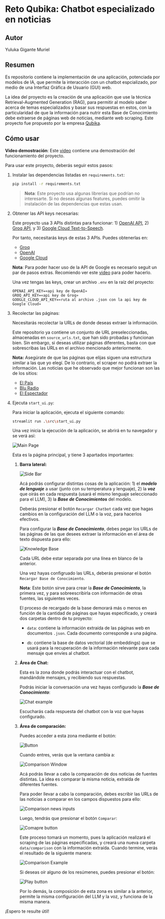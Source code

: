# Reto Qubika: Chatbot especializado en noticias

## Autor

Yuluka Gigante Muriel


## Resumen

Es repositorio contiene la implementación de una aplicación, potenciada por modelos de IA, que permite la interacción con un chatbot espcializado, por medio de una Interfaz Gráfica de Usuario (GUI) web.

La idea del proyecto es la creación de una aplicación que use la técnica Retrieval-Augmented Generation (RAG), para permitir al modelo saber acerca de temas especializados y basar sus respuestas en estos, con la particularidad de que la información para nutrir esta Base de Conocimiento debe extraerse de páginas web de noticias, mediante web scraping. Este proyecto fue propuesto por la empresa [Qubika](https://qubika.com).


## Cómo usar

**Video demostración**: Este [video](https://youtu.be/XtqtYcyASLw) contiene una demostración del funcionamiento del proyecto.

Para usar este proyecto, deberás seguir estos pasos:

1. Instalar las dependencias listadas en `requirements.txt`:

    ```bash
    pip install -r requirements.txt
    ```

    > **Nota**: Este proyecto usa algunas librerías que podrían no interesarte. Si no deseas algunas features, puedes omitir la instalación de las dependencias que estas usan.

2. Obtener las API keys necesarias:

    Este proyecto usa 3 APIs distintas para funcionar: 1) [OpenAI API](https://platform.openai.com/docs/api-reference/introduction), 2) [Groq API](https://console.groq.com/docs/overview), y 3) [Google Cloud Text-to-Speech](https://cloud.google.com/text-to-speech/docs?hl=es-419).

    Por tanto, necesitarás keys de estas 3 APIs. Puedes obtenerlas en:

    - [Groq](https://console.groq.com/keys)
    - [OpenAI](https://platform.openai.com/api-keys)
    - [Google Cloud](https://console.cloud.google.com/apis/dashboard?hl=es-419&inv=1&invt=AbiC4Q&project=jarvis-381306)

    **Nota**: Para poder hacer uso de la API de Google es necesario seguit un par de pasos extras. Recomiendo ver este [video](https://www.youtube.com/watch?v=GVPWz-nhJhg) para poder hacerlo.

    Una vez tengas las keys, crear un archivo `.env` en la raíz del proyecto:

    ```env
    OPENAI_API_KEY=«api key de OpenAI»
    GROQ_API_KEY=«api key de Groq»
    GOOGLE_CLOUD_API_KEY=«ruta al archivo .json con la api key de Google Cloud»
    ```

3. Recolectar las páginas:

    Necesitarás recolectar la URLs de donde deseas extraer la información.

    Este repositorio ya contiene un conjunto de URL preseleccionadas, almacenadas en `source_urls.txt`, que han sido probadas y funcionan bien. Sin embargo, si deseas utilizar páginas diferentes, basta con que sobrescribas las URLs en el archivo mencionado anteriormente.

    **Nota:** Asegúrate de que las páginas que elijas siguen una estructura similar a las que yo elegí. De lo contrario, el scraper no podrá extraer la información. Las noticias que he observado que mejor funcionan son las de los sitios:

    - [El País](https://www.elpais.com.co)
    - [Blu Radio](https://www.bluradio.com)
    - [El Espectador](https://www.elespectador.com)

4. Ejecuta `start_ui.py`:

    Para iniciar la aplicación, ejecuta el siguiente comando:

    ```bash
    streamlit run .\src\start_ui.py
    ```

    Una vez inicia la ejecución de la aplicación, se abrirá en tu navegador y se verá así:

    ![Main Page](docs/main_page.png)

    Esta es la página principal, y tiene 3 apartados importantes:

    1. **Barra lateral:**

        ![Side Bar](docs/side_bar_main_page.png)

        Acá podrás configurar distintas cosas de la aplicación: 1) el **_modelo de lenguaje_** a usar (junto con su temperatura y lenguaje), 2) la **_voz_** que oirás en cada respuesta (usará el mismo lenguaje seleccionado para el LLM), 3) la **_Base de Conocimientos_** del modelo.

        Deberás presionar el botón `Recargar Chatbot` cada vez que hagas cambios en la configuración del LLM o la voz, para hacerlos efectivos.

        Para configurar la **_Base de Conocimiento_**, debes pegar los URLs de las páginas de las que desees extraer la información en el área de texto dispuesta para ello:
        
        ![Knowledge Base](docs/knowledge_base_text_area.png)

        Cada URL debe estar separada por una línea en blanco de la anterior.

        Una vez hayas configruado las URLs, deberás presionar el botón `Recargar Base de Conocimiento`. 
        
        **Nota**: Este botón sirve para crear la **_Base de Conocimiento_**, la primera vez, y para sobreescribirla con información de otras fuentes, las siguientes veces.

        El proceso de recargado de la base demorará más o menos en función de la cantidad de páginas que hayas especificado, y creará dos carpetas dentro de tu proyecto:

        - `data`: contiene la información extraída de las páginas web en documentos `.json`. Cada documento corresponde a una página.

        - `db`: contiene la base de datos vectorial (de embeddings) que se usará para la recuperación de la información relevante para cada mensaje que envíes al chatbot.

    2. **Área de Chat:**

        Esta es la zona donde podrás interactuar con el chatbot, mandándole mensajes, y recibiendo sus respuestas.

        Podrás iniciar la conversación una vez hayas configurado la **_Base de Conocimiento_**:

        ![Chat example](docs/chat_example.png)

        Escucharás cada respuesta del chatbot con la voz que hayas configurado.

    3. **Área de comparación:**

        Puedes acceder a esta zona mediante el botón:

        ![Button](docs/comparison_window_button.png)

        Cuando entres, verás que la ventana cambia a:

        ![Comparison Window](docs/comparison_window.png)

        Acá podrás llevar a cabo la comparación de dos noticias de fuentes distintas. La idea es comparar la misma noticia, extraída de diferentes fuentes.

        Para poder llevar a cabo la comparación, debes escribir las URLs de las noticias a comparar en los campos dispuestos para ello:

        ![Comparison news inputs](docs/comparison_news_inputs.png)

        Luego, tendrás que presionar el botón `Comparar`:
        
        ![Comapre button](docs/compare_button.png)

        Este proceso tomará un momento, pues la aplicación realizará el scraping de las páginas especificadas, y creará una nueva carpeta `data/comparison` con la información extraída. Cuando termine, verás el resultado de la siguiente manera:

        ![Comparison Example](docs/comparison_example.png)

        Si deseas oír alguno de los resúmenes, puedes presionar el botón:

        ![Play button](docs/play_summarization.png)

        Por lo demás, la composición de esta zona es similar a la anterior, permite la misma configuración del LLM y la voz, y funciona de la misma manera.


¡Espero te resulte útil!